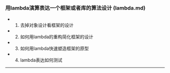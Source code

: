 ### 用lambda演算表达一个框架或者库的算法设计 (lambda.md)
* 1. 去掉对象设计看框架的设计
* 2. 如何用lambda的重构简化框架的设计
* 3. 如何用lambda快速塑造框架的原型
* 4. lambda表达如何测试

-----
